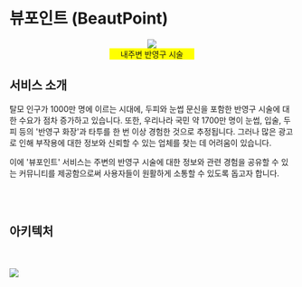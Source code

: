 # 뷰포인트 (BeautPoint)

<center><img src="https://avatars.githubusercontent.com/u/137709238?s=400&u=2943b4c05f3b787f01de595c308cfd4c7986b45b&v=4"/></center>

<center><div style="background: yellow; width:150px; text-align:center;" >내주변 반영구 시술</div></center>

## 서비스 소개

탈모 인구가 1000만 명에 이르는 시대에, 두피와 눈썹 문신을 포함한 반영구 시술에 대한 수요가 점차 증가하고 있습니다. 또한, 우리나라 국민 약 1700만 명이 눈썹, 입술, 두피 등의 '반영구 화장'과 타투를 한 번 이상 경험한 것으로 추정됩니다. 그러나 많은 광고로 인해 부작용에 대한 정보와 신뢰할 수 있는 업체를 찾는 데 어려움이 있습니다.

이에 '뷰포인트' 서비스는 주변의 반영구 시술에 대한 정보와 관련 경험을 공유할 수 있는 커뮤니티를 제공함으로써 사용자들이 원활하게 소통할 수 있도록 돕고자 합니다.

</br>
</br>

## 아키텍처
</br>
</br>

<img src="https://github.com/BeautPoint/frontend/assets/87120463/2d85ed52-145c-410b-aadd-c43609ef0fe1"/>

